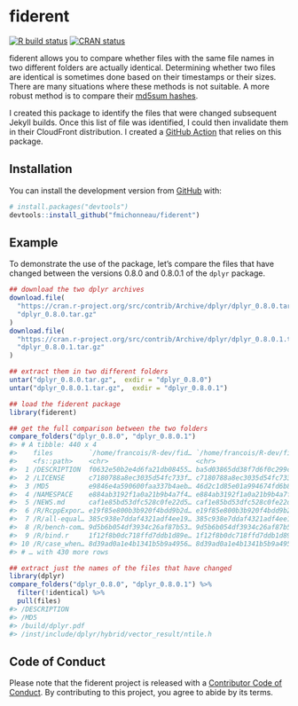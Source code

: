 
<!-- README.md is generated from README.Rmd. Please edit that file -->

# fiderent

<!-- badges: start -->

[![R build
status](https://github.com/fmichonneau/fiderent/workflows/R-CMD-check/badge.svg)](https://github.com/fmichonneau/fiderent/actions)
[![CRAN
status](https://www.r-pkg.org/badges/version/fiderent)](https://CRAN.R-project.org/package=fiderent)
<!-- badges: end -->

fiderent allows you to compare whether files with the same file names in
two different folders are actually identical. Determining whether two
files are identical is sometimes done based on their timestamps or their
sizes. There are many situations where these methods is not suitable. A
more robust method is to compare their [md5sum
hashes](https://en.wikipedia.org/wiki/Md5sum).

I created this package to identify the files that were changed
subsequent Jekyll builds. Once this list of file was identified, I could
then invalidate them in their CloudFront distribution. I created a
[GitHub Action](https://github.com/fmichonneau/ga-compare-folders) that
relies on this package.

## Installation

You can install the development version from
[GitHub](https://github.com/) with:

``` r
# install.packages("devtools")
devtools::install_github("fmichonneau/fiderent")
```

## Example

To demonstrate the use of the package, let’s compare the files that have
changed between the versions 0.8.0 and 0.8.0.1 of the `dplyr` package.

``` r
## download the two dplyr archives
download.file(
  "https://cran.r-project.org/src/contrib/Archive/dplyr/dplyr_0.8.0.tar.gz",
  "dplyr_0.8.0.tar.gz"
)
download.file(
  "https://cran.r-project.org/src/contrib/Archive/dplyr/dplyr_0.8.0.1.tar.gz",
  "dplyr_0.8.0.1.tar.gz"
)

## extract them in two different folders
untar("dplyr_0.8.0.tar.gz",  exdir = "dplyr_0.8.0")
untar("dplyr_0.8.0.1.tar.gz",  exdir = "dplyr_0.8.0.1")

## load the fiderent package
library(fiderent)

## get the full comparison between the two folders
compare_folders("dplyr_0.8.0", "dplyr_0.8.0.1")
#> # A tibble: 440 x 4
#>    files         `/home/francois/R-dev/fid… `/home/francois/R-dev/fid… identical
#>    <fs::path>    <chr>                      <chr>                      <lgl>    
#>  1 /DESCRIPTION  f0632e50b2e4d6fa21db08455… ba5d03865dd38f7d6f0c299c8… FALSE    
#>  2 /LICENSE      c7180788a8ec3035d54fc733f… c7180788a8ec3035d54fc733f… TRUE     
#>  3 /MD5          e9846e4a590600faa337b4aeb… 46d2c1d85e01a994674fd6b87… FALSE    
#>  4 /NAMESPACE    e884ab3192f1a0a21b9b4a7f4… e884ab3192f1a0a21b9b4a7f4… TRUE     
#>  5 /NEWS.md      caf1e85bd53dfc528c0fe22d5… caf1e85bd53dfc528c0fe22d5… TRUE     
#>  6 /R/RcppExpor… e19f85e800b3b920f4bdd9b2d… e19f85e800b3b920f4bdd9b2d… TRUE     
#>  7 /R/all-equal… 385c938e7ddaf4321adf4ee19… 385c938e7ddaf4321adf4ee19… TRUE     
#>  8 /R/bench-com… 9d5b6b054df3934c26af87b53… 9d5b6b054df3934c26af87b53… TRUE     
#>  9 /R/bind.r     1f12f8b0dc718ffd7ddb1d89e… 1f12f8b0dc718ffd7ddb1d89e… TRUE     
#> 10 /R/case_when… 8d39ad0a1e4b1341b5b9a4956… 8d39ad0a1e4b1341b5b9a4956… TRUE     
#> # … with 430 more rows

## extract just the names of the files that have changed
library(dplyr)
compare_folders("dplyr_0.8.0", "dplyr_0.8.0.1") %>%
  filter(!identical) %>%
  pull(files)
#> /DESCRIPTION
#> /MD5
#> /build/dplyr.pdf
#> /inst/include/dplyr/hybrid/vector_result/ntile.h
```

## Code of Conduct

Please note that the fiderent project is released with a [Contributor
Code of
Conduct](https://contributor-covenant.org/version/2/0/CODE_OF_CONDUCT.html).
By contributing to this project, you agree to abide by its terms.
